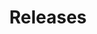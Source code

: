 ---
title: Releases
description: Release version of Layer5 Cloud.
weight: 20
categories: [Reference]
tags: [docs]
type: release
---